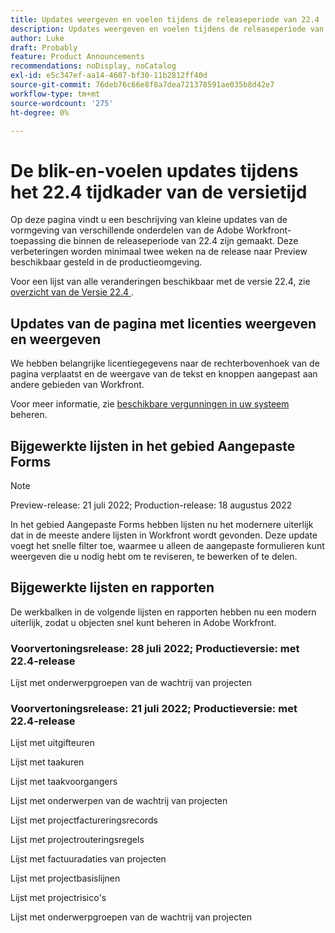 ```yaml
---
title: Updates weergeven en voelen tijdens de releaseperiode van 22.4
description: Updates weergeven en voelen tijdens de releaseperiode van 22.4
author: Luke
draft: Probably
feature: Product Announcements
recommendations: noDisplay, noCatalog
exl-id: e5c347ef-aa14-4607-bf30-11b2812ff40d
source-git-commit: 76deb76c66e8f8a7dea721378591ae035b8d42e7
workflow-type: tm+mt
source-wordcount: '275'
ht-degree: 0%

---
```


# De blik-en-voelen updates tijdens het 22.4 tijdkader van de versietijd

Op deze pagina vindt u een beschrijving van kleine updates van de vormgeving van verschillende onderdelen van de Adobe Workfront-toepassing die binnen de releaseperiode van 22.4 zijn gemaakt. Deze verbeteringen worden minimaal twee weken na de release naar Preview beschikbaar gesteld in de productieomgeving.

Voor een lijst van alle veranderingen beschikbaar met de versie 22.4, zie [ overzicht van de Versie 22.4 ](/help/quicksilver/product-announcements/product-releases/22.4-release-activity/22-4-release-overview.md).

## Updates van de pagina met licenties weergeven en weergeven

We hebben belangrijke licentiegegevens naar de rechterbovenhoek van de pagina verplaatst en de weergave van de tekst en knoppen aangepast aan andere gebieden van Workfront.

Voor meer informatie, zie [ beschikbare vergunningen in uw systeem ](/help/quicksilver/administration-and-setup/get-started-wf-administration/manage-available-licenses-in-your-system.md) beheren.

## Bijgewerkte lijsten in het gebied Aangepaste Forms

>[!NOTE]
>
>Preview-release: 21 juli 2022; Production-release: 18 augustus 2022

In het gebied Aangepaste Forms hebben lijsten nu het modernere uiterlijk dat in de meeste andere lijsten in Workfront wordt gevonden. Deze update voegt het snelle filter toe, waarmee u alleen de aangepaste formulieren kunt weergeven die u nodig hebt om te reviseren, te bewerken of te delen.

## Bijgewerkte lijsten en rapporten

De werkbalken in de volgende lijsten en rapporten hebben nu een modern uiterlijk, zodat u objecten snel kunt beheren in Adobe Workfront.

### Voorvertoningsrelease: 28 juli 2022; Productieversie: met 22.4-release

Lijst met onderwerpgroepen van de wachtrij van projecten

### Voorvertoningsrelease: 21 juli 2022; Productieversie: met 22.4-release

Lijst met uitgifteuren

Lijst met taakuren

Lijst met taakvoorgangers

Lijst met onderwerpen van de wachtrij van projecten

Lijst met projectfactureringsrecords

Lijst met projectrouteringsregels

Lijst met factuuradaties van projecten

Lijst met projectbasislijnen

Lijst met projectrisico&#39;s

Lijst met onderwerpgroepen van de wachtrij van projecten

